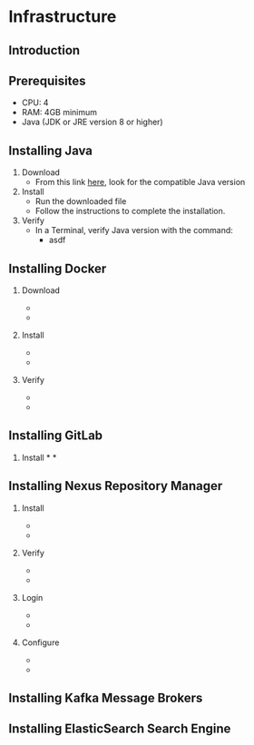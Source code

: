 Infrastructure
======
Introduction
------
Prerequisites
------
* CPU: 4
* RAM: 4GB minimum
* Java (JDK or JRE version 8 or higher)

Installing Java
------
1. Download
    * From this link [here](http://www.oracle.com/technetwork/java/javase/downloads "Java Download"), look for the compatible Java version
2. Install
    * Run the downloaded file
    * Follow the instructions to complete the installation.
3. Verify
    * In a Terminal, verify Java version with the command:
        * asdf

Installing Docker
------
1. Download

    *
    *
2. Install

    *
    *
3. Verify

    *
    *

Installing GitLab
------
1. Install
    *
    *

Installing Nexus Repository Manager
------
1. Install

    *
    *
2. Verify

    *
    *
3. Login

    *
    *
3. Configure

    *
    *

Installing Kafka Message Brokers
------

Installing ElasticSearch Search Engine
------
